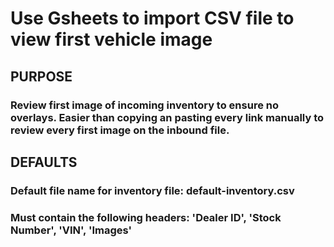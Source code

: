 # Use Gsheets to import CSV file to view first vehicle image

## PURPOSE
### Review first image of incoming inventory to ensure no overlays. Easier than copying an pasting every link manually to review every first image on the inbound file.

## DEFAULTS
### Default file name for inventory file: default-inventory.csv
### Must contain the following headers: 'Dealer ID', 'Stock Number', 'VIN', 'Images'
